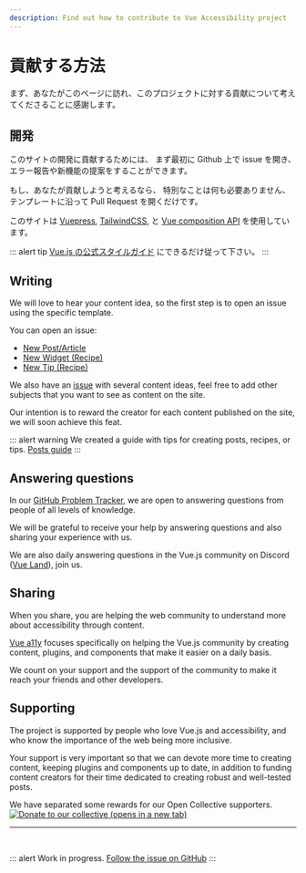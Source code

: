 ```yaml
---
description: Find out how to contribute to Vue Accessibility project
---
```



# 貢献する方法

まず、あなたがこのページに訪れ、このプロジェクトに対する貢献について考えてくださることに感謝します。

## 開発

このサイトの開発に貢献するためには、 まず最初に  Github 上で issue を開き、エラー報告や新機能の提案をすることができます。

もし、あなたが貢献しようと考えるなら、 特別なことは何も必要ありません、テンプレートに沿って Pull Request を開くだけです。 

このサイトは [Vuepress](https://vuepress.vuejs.org/), [TailwindCSS](https://tailwindcss.com/), と [Vue composition API](https://composition-api.vuejs.org/) を使用しています。

::: alert tip
[Vue.js の公式スタイルガイド](https://jp.vuejs.org/v2/style-guide/) にできるだけ従って下さい。
:::

## Writing

We will love to hear your content idea, so the first step is to open an issue using the specific template.

You can open an issue:

- [New Post/Article](https://github.com/vue-a11y/vue-a11y.com/issues/new?labels=Post&template=new-post.md&title=Post%2FArticle%3A+%5BYour+title%5D)
- [New Widget (Recipe)](https://github.com/vue-a11y/vue-a11y.com/issues/new?labels=Recipe,Widget&template=new-widget.md&title=Recipe%28widget%29%3A+%5BYour+title%5D)
- [New Tip (Recipe)](https://github.com/vue-a11y/vue-a11y.com/issues/new?labels=Recipe,Tip&template=new-tip.md&title=Recipe%28Tip%29%3A+%5BYour+title%5D)

We also have an [issue](https://github.com/vue-a11y/vue-a11y.com/issues/14) with several content ideas, feel free to add other subjects that you want to see as content on the site.

Our intention is to reward the creator for each content published on the site, we will soon achieve this feat.

::: alert warning
We created a guide with tips for creating posts, recipes, or tips. [Posts guide](/project/posts-guide.html#posts-guide)
:::

## Answering questions

In our [GitHub Problem Tracker](https://github.com/vue-a11y/vue-a11y.com/issues), we are open to answering questions from people of all levels of knowledge.

We will be grateful to receive your help by answering questions and also sharing your experience with us.

We are also daily answering questions in the Vue.js community on Discord ([Vue Land](https://discord.gg/vue)), join us.

## Sharing

When you share, you are helping the web community to understand more about accessibility through content.

[Vue a11y](/) focuses specifically on helping the Vue.js community by creating content, plugins, and components that make it easier on a daily basis.

We count on your support and the support of the community to make it reach your friends and other developers.

## Supporting

The project is supported by people who love Vue.js and accessibility, and who know the importance of the web being more inclusive.

Your support is very important so that we can devote more time to creating content, keeping plugins and components up to date, in addition to funding content creators for their time dedicated to creating robust and well-tested posts.

<p>
We have separated some rewards for our Open Collective supporters.
<br>
<a href="https://opencollective.com/vue-a11y/donate" target="_blank" rel="noopener" style="background-color: initial; width: 300px;">
  <img src="https://opencollective.com/vue-a11y/donate/button@2x.png?color=blue" style="box-shadow: none; display: inline;" alt="Donate to our collective (opens in a new tab)" />
</a>
</p>

---

<br>

::: alert Work in progress.
[Follow the issue on GitHub](https://github.com/vue-a11y/vue-a11y.com/issues/15)
:::
